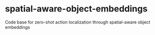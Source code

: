 # spatial-aware-object-embeddings
Code base for zero-shot action localization through spatial-aware object embeddings
